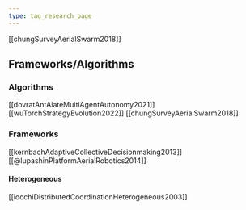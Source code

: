 ```yaml
---
type: tag_research_page
---
```


[[chungSurveyAerialSwarm2018]]

## Frameworks/Algorithms
### Algorithms
[[dovratAntAlateMultiAgentAutonomy2021]]
[[wuTorchStrategyEvolution2022]]
[[chungSurveyAerialSwarm2018]]

### Frameworks
[[kernbachAdaptiveCollectiveDecisionmaking2013]]
[[@lupashinPlatformAerialRobotics2014]]

#### Heterogeneous 
[[iocchiDistributedCoordinationHeterogeneous2003]]
